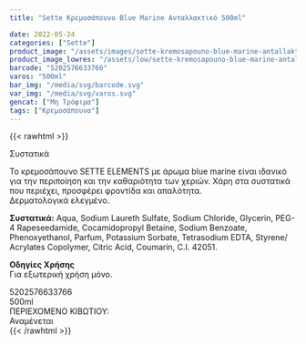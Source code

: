 ```yaml
---
title: "Sette Κρεμοσάπουνο Blue Marine Ανταλλακτικό 500ml"

date: 2022-05-24
categories: ["Sette"]
product_image: "/assets/images/sette-kremosapouno-blue-marine-antallaktiko-500ml.jpg"
product_image_lowres: "/assets/low/sette-kremosapouno-blue-marine-antallaktiko-500ml.jpg"
barcode: "5202576633766"
varos: "500ml"
bar_img: "/media/svg/barcode.svg"
var_img: "/media/svg/varos.svg"
gencat: ["Μη Τρόφιμα"]
tags: ["Κρεμοσάπουνα"]
---
```

{{< rawhtml >}}

<div class="product">
<div id="sistatika">Συστατικά</div>
<p>Το κρεμοσάπουνο SETTE ELEMENTS με άρωμα blue marine είναι ιδανικό για την περιποίηση και την καθαριότητα των χεριών. Χάρη στα συστατικά που περιέχει, προσφέρει φροντίδα και απαλότητα.<br>Δερματολογικά ελεγμένο.</p>
<p><strong>Συστατικά:</strong> Αqua, Sodium Laureth Sulfate, Sodium Chloride, Glycerin, PEG-4 Rapeseedamide, Cocamidopropyl Betaine, Sodium Benzoate, Phenoxyethanol, Parfum, Potassium Sorbate, Tetrasodium EDTA, Styrene/ Acrylates Copolymer, Citric Acid, Coumarin, C.I. 42051.</p>
<p><strong>Οδηγίες Χρήσης</strong><br>Για εξωτερική χρήση μόνο.</p>
<div id="barcode">
    <div id="barimage1"></div><span id="bartext">5202576633766</span>
</div>
<div id="varos">
    <div id="varosimage1"></div><span id="varostext">500ml</span>
</div>
<div id="kivotio">ΠΕΡΙΕΧΟΜΕΝΟ ΚΙΒΩΤΙΟΥ:<br>Αναμένεται</div>
<div class="pimg"></div>
</div>
{{< /rawhtml >}}



